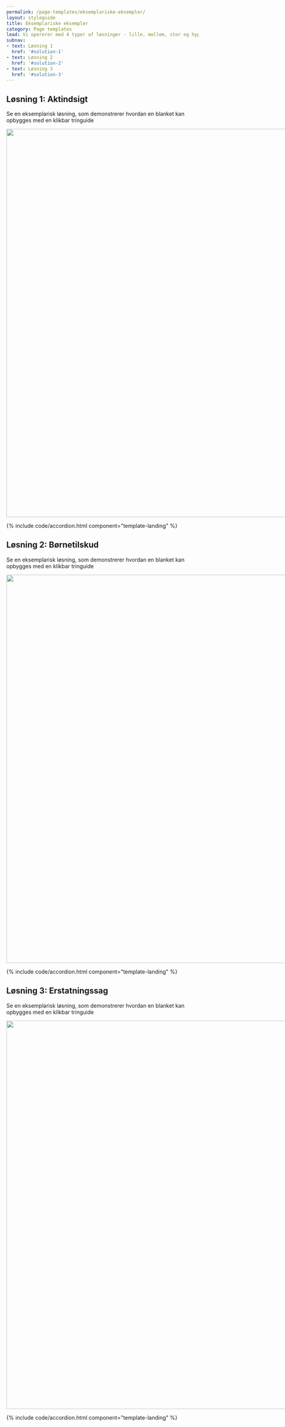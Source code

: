 ```yaml
---
permalink: /page-templates/eksemplariske-eksempler/
layout: styleguide
title: Eksemplariske eksempler
category: Page templates
lead: Vi opererer med 4 typer af løsninger - lille, mellem, stor og hyper. I den endelige guide skal der på denne side vises eksempler for hvordan styleguiden er anvendt til at bygge alt lige fra den simpleste blanket til store offentlige portaler. Nedenfor ser i hvordan US Web Design Standards har vist en Landing page og en Documentation page.
subnav:
- text: Løsning 1
  href: '#solution-1'
- text: Løsning 2
  href: '#solution-2'
- text: Løsning 3
  href: '#solution-3'
---
```


<h2 class="heading" id="solution-1">Løsning 1: Aktindsigt</h2>
<p>Se en eksemplarisk løsning, som demonstrerer hvordan en blanket kan opbygges med en klikbar tringuide</p>
<a href="http://qjma9y.axshare.com/#g=1&p=indberetning__simpel__-_desktop"><img src="{{ site.baseurl }}/img/examples_pages/aktindsigt.PNG" style="max-width: 1000%; width: 1018px"></a>

{% include code/accordion.html component="template-landing" %}

<h2 class="heading" id="solution-2">Løsning 2: Børnetilskud</h2>
<p>Se en eksemplarisk løsning, som demonstrerer hvordan en blanket kan opbygges med en klikbar tringuide</p>
<a href="http://qjma9y.axshare.com/#g=1&p=indberetning__kompleks__-_desktop"><img src="{{ site.baseurl }}/img/examples_pages/boernetilskud.png" style="max-width: 1000%; width: 1018px"></a>

{% include code/accordion.html component="template-landing" %}
 
<h2 class="heading" id="solution-3">Løsning 3: Erstatningssag</h2>
<p>Se en eksemplarisk løsning, som demonstrerer hvordan en blanket kan opbygges med en klikbar tringuide</p>
<a href="http://qjma9y.axshare.com/#g=1&p=indberetning__kompleks__-_desktop"><img src="{{ site.baseurl }}/img/examples_pages/erstatningssag.png" style="max-width: 1000%; width: 1018px"></a>

{% include code/accordion.html component="template-landing" %}

<!-- <h2 class="heading" id="hyper-blanket">Template: Den hyper løsning</h2>
<a href="http://qjma9y.axshare.com/#g=1&p=indberetning__kompleks__-_desktop"><img src="{{ site.baseurl }}/img/examples_pages/hyper.png" style="max-width: 1000%; width: 1018px"></a>

{% include code/accordion.html component="template-landing" %} -->


<!-- {% include code/accordion.html component="template-landing" %} -->
